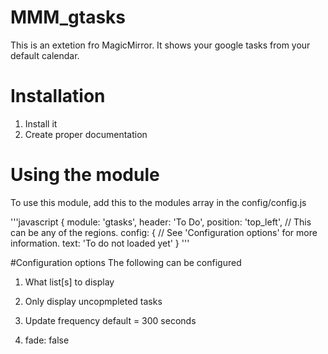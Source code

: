 # MMM_gtasks

This is an extetion fro MagicMirror. It shows your google tasks from your default calendar.

# Installation

1. Install it
2. Create proper documentation


# Using the module

To use this module, add this to the modules array in the config/config.js

'''javascript
      {
         module: 'gtasks',
         header: 'To Do',
         position: 'top_left', // This can be any of the regions.
         config: {
            // See 'Configuration options' for more information. 
            text: 'To do not loaded yet'
         }
'''


#Configuration options
The following can be configured

1. What list[s] to display

2. Only display uncopmpleted tasks

3. Update frequency 
   default = 300 seconds

4. fade: false
